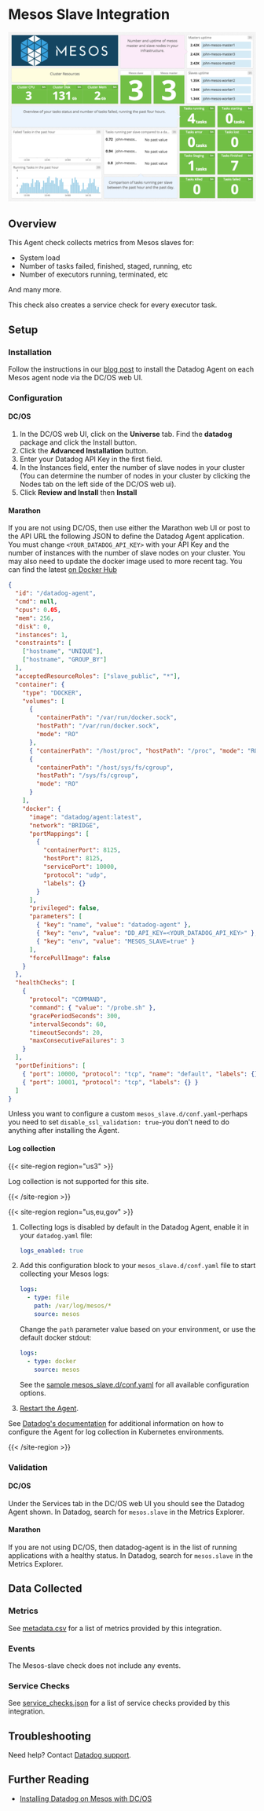 # Mesos Slave Integration

![Mesos Slave Dashboard][101]

## Overview

This Agent check collects metrics from Mesos slaves for:

- System load
- Number of tasks failed, finished, staged, running, etc
- Number of executors running, terminated, etc

And many more.

This check also creates a service check for every executor task.

## Setup

### Installation

Follow the instructions in our [blog post][102] to install the Datadog Agent on each Mesos agent node via the DC/OS web UI.

### Configuration

#### DC/OS

1. In the DC/OS web UI, click on the **Universe** tab. Find the **datadog** package and click the Install button.
1. Click the **Advanced Installation** button.
1. Enter your Datadog API Key in the first field.
1. In the Instances field, enter the number of slave nodes in your cluster (You can determine the number of nodes in your cluster by clicking the Nodes tab on the left side of the DC/OS web ui).
1. Click **Review and Install** then **Install**

#### Marathon

If you are not using DC/OS, then use either the Marathon web UI or post to the API URL the following JSON to define the Datadog Agent application. You must change `<YOUR_DATADOG_API_KEY>` with your API Key and the number of instances with the number of slave nodes on your cluster. You may also need to update the docker image used to more recent tag. You can find the latest [on Docker Hub][103]

```json
{
  "id": "/datadog-agent",
  "cmd": null,
  "cpus": 0.05,
  "mem": 256,
  "disk": 0,
  "instances": 1,
  "constraints": [
    ["hostname", "UNIQUE"],
    ["hostname", "GROUP_BY"]
  ],
  "acceptedResourceRoles": ["slave_public", "*"],
  "container": {
    "type": "DOCKER",
    "volumes": [
      {
        "containerPath": "/var/run/docker.sock",
        "hostPath": "/var/run/docker.sock",
        "mode": "RO"
      },
      { "containerPath": "/host/proc", "hostPath": "/proc", "mode": "RO" },
      {
        "containerPath": "/host/sys/fs/cgroup",
        "hostPath": "/sys/fs/cgroup",
        "mode": "RO"
      }
    ],
    "docker": {
      "image": "datadog/agent:latest",
      "network": "BRIDGE",
      "portMappings": [
        {
          "containerPort": 8125,
          "hostPort": 8125,
          "servicePort": 10000,
          "protocol": "udp",
          "labels": {}
        }
      ],
      "privileged": false,
      "parameters": [
        { "key": "name", "value": "datadog-agent" },
        { "key": "env", "value": "DD_API_KEY=<YOUR_DATADOG_API_KEY>" },
        { "key": "env", "value": "MESOS_SLAVE=true" }
      ],
      "forcePullImage": false
    }
  },
  "healthChecks": [
    {
      "protocol": "COMMAND",
      "command": { "value": "/probe.sh" },
      "gracePeriodSeconds": 300,
      "intervalSeconds": 60,
      "timeoutSeconds": 20,
      "maxConsecutiveFailures": 3
    }
  ],
  "portDefinitions": [
    { "port": 10000, "protocol": "tcp", "name": "default", "labels": {} },
    { "port": 10001, "protocol": "tcp", "labels": {} }
  ]
}
```

Unless you want to configure a custom `mesos_slave.d/conf.yaml`-perhaps you need to set `disable_ssl_validation: true`-you don't need to do anything after installing the Agent.

#### Log collection

{{< site-region region="us3" >}}

Log collection is not supported for this site.

{{< /site-region >}}

{{< site-region region="us,eu,gov" >}}

1. Collecting logs is disabled by default in the Datadog Agent, enable it in your `datadog.yaml` file:

    ```yaml
    logs_enabled: true
    ```

2. Add this configuration block to your `mesos_slave.d/conf.yaml` file to start collecting your Mesos logs:

    ```yaml
    logs:
      - type: file
        path: /var/log/mesos/*
        source: mesos
    ```

    Change the `path` parameter value based on your environment, or use the default docker stdout:

    ```yaml
    logs:
      - type: docker
        source: mesos
    ```

    See the [sample mesos_slave.d/conf.yaml][106] for all available configuration options.

3. [Restart the Agent][107].

See [Datadog's documentation][108] for additional information on how to configure the Agent for log collection in Kubernetes environments.

{{< /site-region >}}

### Validation

#### DC/OS

Under the Services tab in the DC/OS web UI you should see the Datadog Agent shown. In Datadog, search for `mesos.slave` in the Metrics Explorer.

#### Marathon

If you are not using DC/OS, then datadog-agent is in the list of running applications with a healthy status. In Datadog, search for `mesos.slave` in the Metrics Explorer.

## Data Collected

### Metrics

See [metadata.csv][104] for a list of metrics provided by this integration.

### Events

The Mesos-slave check does not include any events.

### Service Checks

See [service_checks.json][109] for a list of service checks provided by this integration.

## Troubleshooting

Need help? Contact [Datadog support][105].

## Further Reading

- [Installing Datadog on Mesos with DC/OS][102]

[101]: https://raw.githubusercontent.com/DataDog/integrations-core/master/mesos_slave/images/mesos_dashboard.png
[102]: https://www.datadoghq.com/blog/deploy-datadog-dcos
[103]: https://hub.docker.com/r/datadog/agent/tags
[104]: https://github.com/DataDog/integrations-core/blob/master/mesos_slave/metadata.csv
[105]: https://docs.datadoghq.com/help/
[106]: https://github.com/DataDog/integrations-core/blob/master/mesos_slave/datadog_checks/mesos_slave/data/conf.yaml.example
[107]: https://docs.datadoghq.com/agent/guide/agent-commands/#start-stop-and-restart-the-agent
[108]: https://docs.datadoghq.com/agent/kubernetes/log/
[109]: https://github.com/DataDog/integrations-core/blob/master/mesos_slave/assets/service_checks.json
